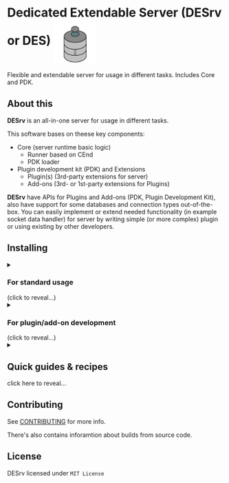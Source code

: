 # Dedicated Extendable Server (DESrv or DES) <img src="./des_logo.png" align="center" width="100">
Flexible and extendable server for usage in different tasks. Includes Core and PDK.

## About this
**DESrv** is an all-in-one server for usage in different tasks. 

This software bases on theese key components:
* Core (server runtime basic logic)
  * Runner based on CEnd
  * PDK loader
* Plugin development kit (PDK) and Extensions
  * Plugin(s) (3rd-party extensions for server)
  * Add-ons (3rd- or 1st-party extensions for Plugins)

**DESrv** have APIs for Plugins and Add-ons (PDK, Plugin Development Kit), also have support for some databases and connection types out-of-the-box.
You can easily implement or extend needed functionality (in example socket data handler) for server by writing simple (or more complex) plugin or using existing by other developers.

## Installing
<details>
<summary><h3 id="des-for-standard">For standard usage</h3> (click to reveal...)</summary>

0. Prerequesties:
    * .NET 6.0
    * Windows or *nix system
    * Extensions what you need
    * (optional) Internet connection
    * (optional) Connection client

1. Download binaries for your OS and platform on [releases page](https://github.com/Blusutils/DESrv/releases/latest).

2. Open terminal, `cd` (change directory) to with downloaded binaries.

3. Type:

```batch
:: on Windows
des-config
```
```bash
# on *nix
./des-config
```

Follow the instructions in console to perform basic configuration of server.

4. Run DESrv:

```batch
:: on Windows
des-run <optional params>
```
```bash
# on *nix
./des-run <optional params>
```
</details>
<details>
<summary><h3>For plugin/add-on development</h3> (click to reveal...)</summary>

1. Make sure that you have already installed DESrv. 
If not, [go here](#des-for-standard). 

2. Go to the [docs](https://github.com/Blusutils/DESrv/wiki) for more information and tutorials. 

</details>
<details>
<summary><h2>Quick guides & recipes</h2> click here to reveal...</summary>

### Quick guide to configuration and command line arguments
DESrv needs configuration to run. You can set it using `des-config` in binaries. Out config file can be found in same directory with all binaries (file named as `desconfig.json`).
All values in this file is overridable on server run. Just pass commandline argument with same name as field name in config. In example:
```jsonc
// config file 
{
  "loglevel": "debug",
  "port": 9090,
  // other config params
}
```
```batch
:: on Windows
des-run --loglevel warn
```
In this example loglevel will be overriden for this run of server but port will stay 9090. 

All configuration parameters is available in docs. 
<!-- <details>
<summary><h3>List of all configuration parameters</h3></summary>

* host 
  * `string` `not required`
  * Default host IP to bind it to sockets. If not set, server will run on `localhost` (`127.0.0.1`). 

* port
  * `int` `not required`
  * Default port used to connect to the server. If not set, server will pick `9090` port. 

* loglevel
  * `string` `not required`
  * DES CEnd logger level. If not set, "debug" will used by default. 

* superuser
  * `string` `not required` 
  * Super-user login credentails in `name:password`. If not set, Super-user feature will not be used.

* sidetunnel 
  * `bool` `not required` 
  * Enables "SideTunnel" feature (only for Add-ons that supports it). 

* sequredchannel
  * `bool` `not required` 
  * Enables "SequredChannel" feature (only for Plugins and Add-ons that supports it). And all ok with name of this thing, I didn't make a typo. 

* prefersecure 
  * `bool` `not required` 
  * Prefers all sockets to use secured connection (in example WSS instead standard Websockets). 

* randommode
  * `bool` `not required`
  * Sets random integers generator (`dotrand`, `cpprand`, `randomorg` or any other from plugins). By default set to `dotrand` (standard .NET random). 
</details> --> 

### How to use extensions (Plugins or Addons)
That's very simple! Just put `.desext` file in `./extensions` folder in DESrv directory. 

By default DESrv runs with all found extensions. So, you need to run server with `use-exts` argument:
```batch
:: on Windows
des-run --use-exts ExamplePlugin ExampleAddon_ExamplePlugin
```
You can also put extensions what you'll use to configuration. 

Plugins should be named like `PluginName.desext`, and addons like `AddonName_TargetPlugiNname.desext` (`.desext` files is actually a .NET DLLs; don't change extension: it needed to detect files what is valid extensions).

### "Bad random" issues
DESrv was written on .NET C#, which has very bad pseudorandom. But you can choose what random you'll use. By default, four (three working) methods available:
* Standard System.Random
* C++ random
* [Random.org](https://random.org) API random
* [LavaRnd](https://www.lavarand.org/) random *TODO*

If you want to use another random implementation, create plugin with class, implements `IRandom` interface, then add it to configuration. More info in docs.
</details>

## Contributing 
See [CONTRIBUTING](./CONTRIBUTING.md) for more info. 

There's also contains inforamtion about builds from source code. 

## License 
DESrv licensed under `MIT License`



